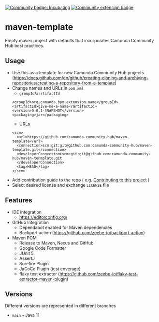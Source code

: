 [![Community badge: Incubating](https://img.shields.io/badge/Lifecycle-Incubating-blue)](https://github.com/Camunda-Community-Hub/community/blob/main/extension-lifecycle.md#incubating-)
[![Community extension badge](https://img.shields.io/badge/Community%20Extension-An%20open%20source%20community%20maintained%20project-FF4700)](https://github.com/camunda-community-hub/community)

# maven-template

Empty maven project with defaults that incorporates Camunda Community Hub best practices.

## Usage

* Use this as a template for new Camunda Community Hub
  projects. (https://docs.github.com/en/github/creating-cloning-and-archiving-repositories/creating-a-repository-from-a-template)
* Change names and URLs in `pom.xml`
  * `groupId`/`arrtifactId`
  ```
  <groupId>org.camunda.bpm.extension.name</groupId>
  <artifactId>give-me-a-name</artifactId>
  <version>0.0.1-SNAPSHOT</version>
  <packaging>jar</packaging>
  ```
  * URLs
  ```
  <scm>
    <url>https://github.com/camunda-community-hub/maven-template</url>
    <connection>scm:git:git@github.com:camunda-community-hub/maven-template.git</connection>
    <developerConnection>scm:git:git@github.com:camunda-community-hub/maven-tenmplate.git
    </developerConnection>
    <tag>HEAD</tag>
  </scm>
  ```
* Add contribution guide to the repo (
  e.g. [Contributing to this project](https://gist.github.com/jwulf/2c7f772570bfc8654b0a0a783a3f165e) )
* Select desired license and exchange `LICENSE` file

## Features

- IDE integration
  - https://editorconfig.org/
- GitHub Integration
  - Dependabot enabled for Maven dependencies
  - Backport action (https://github.com/zeebe-io/backport-action)
- Maven POM
  - Release to Maven, Nexus and GitHub
  - Google Code Formatter
  - JUnit 5
  - AssertJ
  - Surefire Plugin
  - JaCoCo Plugin (test coverage)
  - flaky test extractor (https://github.com/zeebe-io/flaky-test-extractor-maven-plugin)

## Versions

Different versions are represented in different branches

- `main` - Java 11


